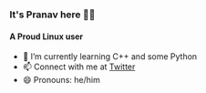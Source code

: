 ### It's Pranav here 👋👋
#### A Proud Linux user

- 🌱 I’m currently learning C++ and some Python
- 📫 Connect with me at [Twitter](https://twitter.com/TheProudLinuxer)
- 😄 Pronouns: he/him
